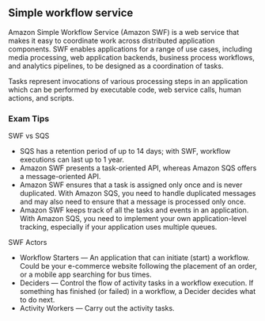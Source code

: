 ## Simple workflow service
Amazon Simple Workflow Service (Amazon SWF) is a web service that makes it easy to coordinate work across distributed application components. SWF enables applications for a range of use cases, including media processing, web application backends, business process workflows, and analytics pipelines, to be designed as a coordination of tasks.

Tasks represent invocations of various processing steps in an application which can be performed by executable code, web service calls, human actions, and scripts.

### Exam Tips
SWF vs SQS
- SQS has a retention period of up to 14 days; with SWF, workflow executions can last up to 1 year.
- Amazon SWF presents a task-oriented API, whereas Amazon SQS offers a message-oriented API.
- Amazon SWF ensures that a task is assigned only once and is never duplicated. With Amazon SQS, you need to handle duplicated messages and may also need to ensure that a message is processed only once.
- Amazon SWF keeps track of all the tasks and events in an application. With Amazon SQS, you need to implement your own application-level tracking, especially if your application uses multiple queues.

SWF Actors
- Workflow Starters — An application that can initiate (start) a workflow. Could be your e-commerce website following the placement of an order, or a mobile app searching for bus times.
- Deciders — Control the flow of activity tasks in a workflow execution. If something has finished (or failed) in a workflow, a Decider decides what to do next.
- Activity Workers — Carry out the activity tasks.